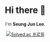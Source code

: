 
  
<div align = "center">
  
  # Hi there 👋
  
  I'm **Seung Jun Lee**. 
  
  [![Solved.ac 프로필](http://mazassumnida.wtf/api/generate_badge?boj=mine3030)](https://solved.ac/mine3030)
  
</div>



<!--
**mine3873/mine3873** is a ✨ _special_ ✨ repository because its `README.md` (this file) appears on your GitHub profile.

Here are some ideas to get you started:

- 🔭 I’m currently working on ...
- 🌱 I’m currently learning ...
- 👯 I’m looking to collaborate on ...
- 🤔 I’m looking for help with ...
- 💬 Ask me about ...
- 📫 How to reach me: ...
- 😄 Pronouns: ...
- ⚡ Fun fact: ...
-->
